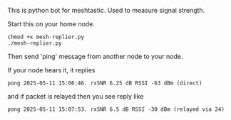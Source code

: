 This is python bot for meshtastic. Used to measure signal strength.

Start this on your home node.

```
chmod +x mesh-replier.py
./mesh-replier.py
```


Then send 'ping' message from another node to your node.

If your node hears it, it replies

```
pong 2025-05-11 15:06:46. rxSNR 6.25 dB RSSI -63 dBm (direct)
```

and if packet is relayed then you see reply like

```
pong 2025-05-11 15:07:53. rxSNR 6.5 dB RSSI -30 dBm (relayed via 24)

```
